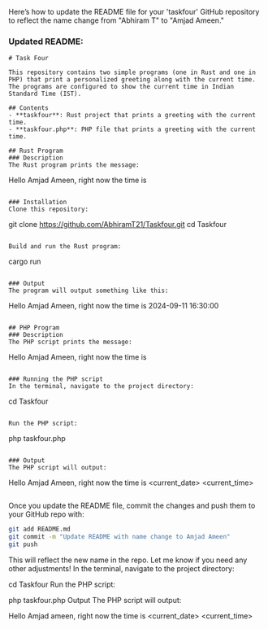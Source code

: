 Here’s how to update the README file for your 'taskfour' GitHub repository to reflect the name change from "Abhiram T" to "Amjad Ameen."

### Updated README:

```
# Task Four

This repository contains two simple programs (one in Rust and one in PHP) that print a personalized greeting along with the current time. The programs are configured to show the current time in Indian Standard Time (IST).

## Contents
- **taskfour**: Rust project that prints a greeting with the current time.
- **taskfour.php**: PHP file that prints a greeting with the current time.

## Rust Program
### Description
The Rust program prints the message:

```
Hello Amjad Ameen, right now the time is <current time>
```

### Installation
Clone this repository:

```
git clone https://github.com/AbhiramT21/Taskfour.git
cd Taskfour
```

Build and run the Rust program:

```
cargo run
```

### Output
The program will output something like this:

```
Hello Amjad Ameen, right now the time is 2024-09-11 16:30:00
```

## PHP Program
### Description
The PHP script prints the message:

```
Hello Amjad Ameen, right now the time is <current time>
```

### Running the PHP script
In the terminal, navigate to the project directory:

```
cd Taskfour
```

Run the PHP script:

```
php taskfour.php
```

### Output
The PHP script will output:

```
Hello Amjad Ameen, right now the time is <current_date> <current_time>
```
```

Once you update the README file, commit the changes and push them to your GitHub repo with:

```bash
git add README.md
git commit -m "Update README with name change to Amjad Ameen"
git push
```

This will reflect the new name in the repo. Let me know if you need any other adjustments!
In the terminal, navigate to the project directory:

cd Taskfour
Run the PHP script:

php taskfour.php
Output
The PHP script will output:

Hello Amjad ameen, right now the time is <current_date> <current_time>

